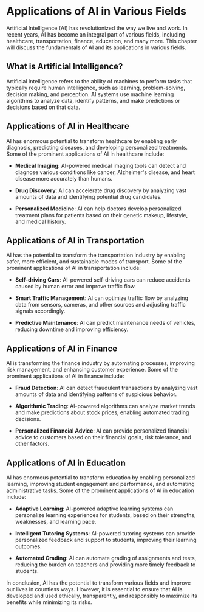 Applications of AI in Various Fields
========================================================================================

Artificial Intelligence (AI) has revolutionized the way we live and work. In recent years, AI has become an integral part of various fields, including healthcare, transportation, finance, education, and many more. This chapter will discuss the fundamentals of AI and its applications in various fields.

What is Artificial Intelligence?
--------------------------------

Artificial Intelligence refers to the ability of machines to perform tasks that typically require human intelligence, such as learning, problem-solving, decision making, and perception. AI systems use machine learning algorithms to analyze data, identify patterns, and make predictions or decisions based on that data.

Applications of AI in Healthcare
--------------------------------

AI has enormous potential to transform healthcare by enabling early diagnosis, predicting diseases, and developing personalized treatments. Some of the prominent applications of AI in healthcare include:

* **Medical Imaging**: AI-powered medical imaging tools can detect and diagnose various conditions like cancer, Alzheimer's disease, and heart disease more accurately than humans.

* **Drug Discovery**: AI can accelerate drug discovery by analyzing vast amounts of data and identifying potential drug candidates.

* **Personalized Medicine**: AI can help doctors develop personalized treatment plans for patients based on their genetic makeup, lifestyle, and medical history.

Applications of AI in Transportation
------------------------------------

AI has the potential to transform the transportation industry by enabling safer, more efficient, and sustainable modes of transport. Some of the prominent applications of AI in transportation include:

* **Self-driving Cars**: AI-powered self-driving cars can reduce accidents caused by human error and improve traffic flow.

* **Smart Traffic Management**: AI can optimize traffic flow by analyzing data from sensors, cameras, and other sources and adjusting traffic signals accordingly.

* **Predictive Maintenance**: AI can predict maintenance needs of vehicles, reducing downtime and improving efficiency.

Applications of AI in Finance
-----------------------------

AI is transforming the finance industry by automating processes, improving risk management, and enhancing customer experience. Some of the prominent applications of AI in finance include:

* **Fraud Detection**: AI can detect fraudulent transactions by analyzing vast amounts of data and identifying patterns of suspicious behavior.

* **Algorithmic Trading**: AI-powered algorithms can analyze market trends and make predictions about stock prices, enabling automated trading decisions.

* **Personalized Financial Advice**: AI can provide personalized financial advice to customers based on their financial goals, risk tolerance, and other factors.

Applications of AI in Education
-------------------------------

AI has enormous potential to transform education by enabling personalized learning, improving student engagement and performance, and automating administrative tasks. Some of the prominent applications of AI in education include:

* **Adaptive Learning**: AI-powered adaptive learning systems can personalize learning experiences for students, based on their strengths, weaknesses, and learning pace.

* **Intelligent Tutoring Systems**: AI-powered tutoring systems can provide personalized feedback and support to students, improving their learning outcomes.

* **Automated Grading**: AI can automate grading of assignments and tests, reducing the burden on teachers and providing more timely feedback to students.

In conclusion, AI has the potential to transform various fields and improve our lives in countless ways. However, it is essential to ensure that AI is developed and used ethically, transparently, and responsibly to maximize its benefits while minimizing its risks.

